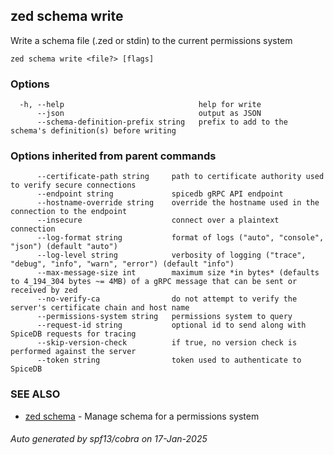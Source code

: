 ## zed schema write

Write a schema file (.zed or stdin) to the current permissions system

```
zed schema write <file?> [flags]
```

### Options

```
  -h, --help                              help for write
      --json                              output as JSON
      --schema-definition-prefix string   prefix to add to the schema's definition(s) before writing
```

### Options inherited from parent commands

```
      --certificate-path string     path to certificate authority used to verify secure connections
      --endpoint string             spicedb gRPC API endpoint
      --hostname-override string    override the hostname used in the connection to the endpoint
      --insecure                    connect over a plaintext connection
      --log-format string           format of logs ("auto", "console", "json") (default "auto")
      --log-level string            verbosity of logging ("trace", "debug", "info", "warn", "error") (default "info")
      --max-message-size int        maximum size *in bytes* (defaults to 4_194_304 bytes ~= 4MB) of a gRPC message that can be sent or received by zed
      --no-verify-ca                do not attempt to verify the server's certificate chain and host name
      --permissions-system string   permissions system to query
      --request-id string           optional id to send along with SpiceDB requests for tracing
      --skip-version-check          if true, no version check is performed against the server
      --token string                token used to authenticate to SpiceDB
```

### SEE ALSO

* [zed schema](zed_schema.md)	 - Manage schema for a permissions system

###### Auto generated by spf13/cobra on 17-Jan-2025
